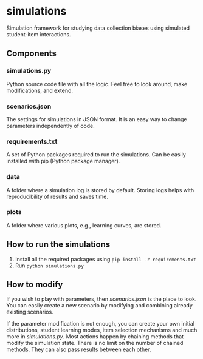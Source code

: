 # simulations
Simulation framework for studying data collection biases using simulated student-item interactions.

## Components
### simulations.py
Python source code file with all the logic. Feel free to look around, make modifications, and extend.

### scenarios.json
The settings for simulations in JSON format. It is an easy way to change parameters independently of code.

### requirements.txt
A set of Python packages required to run the simulations. Can be easily installed with pip (Python package manager). 

### data
A folder where a simulation log is stored by default. Storing logs helps with reproducibility of results and saves time.

### plots
A folder where various plots, e.g., learning curves, are stored.

## How to run the simulations
1. Install all the required packages using `pip install -r requirements.txt`
2. Run `python simulations.py`

## How to modify
If you wish to play with parameters, then *scenarios.json* is the place to look. You can easily create a new scenario by modifying and combining already existing scenarios.

If the parameter modification is not enough, you can create your own initial distributions, student learning modes, item selection mechanisms and much more in *simulations.py*. Most actions happen by chaining methods that modify the simulation state. There is no limit on the number of chained methods. They can also pass results between each other.
